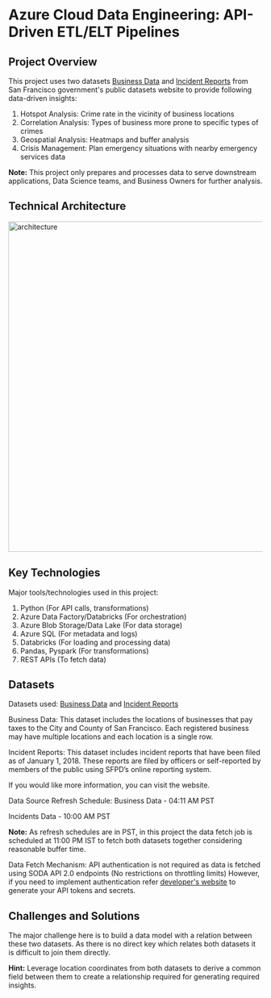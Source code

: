 # Azure Cloud Data Engineering: API-Driven ETL/ELT Pipelines

## Project Overview

This project uses two datasets [Business Data](https://data.sfgov.org/Economy-and-Community/Registered-Business-Locations-San-Francisco/g8m3-pdis/about_data) and [Incident Reports](https://data.sfgov.org/Public-Safety/Police-Department-Incident-Reports-2018-to-Present/wg3w-h783/about_data) from San Francisco government's public datasets website to provide following data-driven insights:
1. Hotspot Analysis: Crime rate in the vicinity of business locations
2. Correlation Analysis: Types of business more prone to specific types of crimes
3. Geospatial Analysis: Heatmaps and buffer analysis
4. Crisis Management: Plan emergency situations with nearby emergency services data

**Note:** This project only prepares and processes data to serve downstream applications, Data Science teams, and Business Owners for further analysis.

## Technical Architecture
<img width="655" alt="architecture" src="https://github.com/user-attachments/assets/d12ba796-8855-4076-a80d-e2d655c0a717">


## Key Technologies

Major tools/technologies used in this project:
1. Python (For API calls, transformations)
2. Azure Data Factory/Databricks (For orchestration)
3. Azure Blob Storage/Data Lake (For data storage)
4. Azure SQL (For metadata and logs)
5. Databricks (For loading and processing data)
6. Pandas, Pyspark (For transformations)
7. REST APIs (To fetch data)

## Datasets

Datasets used: [Business Data](https://data.sfgov.org/Economy-and-Community/Registered-Business-Locations-San-Francisco/g8m3-pdis/about_data) and [Incident Reports](https://data.sfgov.org/Public-Safety/Police-Department-Incident-Reports-2018-to-Present/wg3w-h783/about_data)

Business Data: This dataset includes the locations of businesses that pay taxes to the City and County of San Francisco. Each registered business may have multiple locations and each location is a single row.

Incident Reports: This dataset includes incident reports that have been filed as of January 1, 2018. These reports are filed by officers or self-reported by members of the public using SFPD’s online reporting system.

If you would like more information, you can visit the website.

Data Source Refresh Schedule:
Business Data - 04:11 AM PST

Incidents Data - 10:00 AM PST

**Note:** As refresh schedules are in PST, in this project the data fetch job is scheduled at 11:00 PM IST to fetch both datasets together considering reasonable buffer time.

Data Fetch Mechanism:
API authentication is not required as data is fetched using SODA API 2.0 endpoints (No restrictions on throttling limits)
However, if you need to implement authentication refer [developer's website](https://data.sfgov.org/profile/edit/developer_settings) to generate your API tokens and secrets.

## Challenges and Solutions

The major challenge here is to build a data model with a relation between these two datasets. As there is no direct key which relates both datasets it is difficult to join them directly.

**Hint:** Leverage location coordinates from both datasets to derive a common field between them to create a relationship required for generating required insights.



